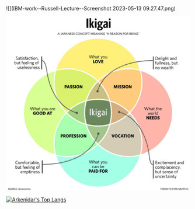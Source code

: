 ![](IBM-work--Russell-Lecture--Screenshot 2023-05-13 09.27.47.png)

![](ikigai.jpg)

[![Arkenidar's Top Langs](https://github-readme-stats.vercel.app/api/top-langs/?username=arkenidar&hide_progress=true)](https://github.com/anuraghazra/github-readme-stats)